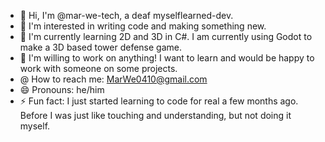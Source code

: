 - 👋 Hi, I'm @mar-we-tech, a deaf myselflearned-dev. 
- 👀 I'm interested in writing code and making something new.
- 🌱 I'm currently learning 2D and 3D in C#. I am currently using Godot to make a 3D based tower defense game.
- 💞️ I'm willing to work on anything! I want to learn and would be happy to work with someone on some projects.
- @ How to reach me: MarWe0410@gmail.com
- 😄 Pronouns: he/him
- ⚡ Fun fact: I just started learning to code for real a few months ago. Before I was just like touching and understanding, but not doing it myself.

<!---
mar-we-tech/mar-we-tech is a ✨ special ✨ repository because its `README.md` (this file) appears on your GitHub profile.
You can click the Preview link to take a look at your changes.
--->
